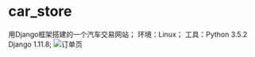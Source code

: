 # car_store
用Django框架搭建的一个汽车交易网站；
环境：Linux；
工具：Python 3.5.2   Django 1.11.8;
![订单页](https://github.com/wddzz/car_store/raw/master/dingdan.png)
